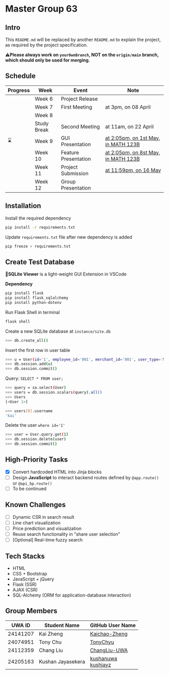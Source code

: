 # Master Group 63

## Intro

This `README.md` will be replaced by another `README.md` to explain the project, as required by the project specification.

⚠️**Please always work on `yourOwnBranch`, NOT on the `origin/main` branch, which should only be used for merging.**

## Schedule

| Progress | Week        | Event                | Note                                                         |
| -------- | ----------- | -------------------- | ------------------------------------------------------------ |
|          | Week 6      | Project Release      |                                                              |
|          | Week 7      | First Meeting        | at 3pm, on 08 April                                          |
|          | Week 8      |                      |                                                              |
|          | Study Break | Second Meeting       | at 11am, on 22 April                                         |
| ⌛        | Week 9      | GUI Presentation     | [at 2:05pm, on 1st May, in MATH 123B](https://uniwa-my.sharepoint.com/:x:/g/personal/00112652_uwa_edu_au/EQXmSIthQ1FMjJQ1KADV7tUBN0DVQKh_OwTA4efE24TfrQ?e=vjnEQB) |
|          | Week 10     | Feature Presentation | [at 2:05pm, on 8st May, in MATH 123B](https://uniwa-my.sharepoint.com/:x:/g/personal/00112652_uwa_edu_au/EQXmSIthQ1FMjJQ1KADV7tUBN0DVQKh_OwTA4efE24TfrQ?e=vjnEQB) |
|          | Week 11     | Project Submission   | [at 11:59pm, on 16 May](https://lms.uwa.edu.au/webapps/blackboard/content/listContent.jsp?course_id=_101669_1&content_id=_4251653_1&mode=reset) |
|          | Week 12     | Group Presentation   |                                                              |

## Installation
Install the required dependency

```bash
pip install -r requirements.txt
```

Update `requirements.txt` file after new dependency is added

```bash
pip freeze > requirements.txt
```

## Create Test Database

💬**SQLite Viewer** is a light-weight GUI Extension in VSCode

**Dependency**

```bash
pip install flask
pip install flask_sqlalchemy
pip install python-dotenv
```

Run Flask Shell in terminal

```bash
flask shell
```

Create a new SQLite database at `instance/site.db`

```bash
>>> db.create_all()
```

Insert the first row in user table

```bash
>>> u = User(id='1', employee_id='001', merchant_id='001', user_type='Merchant', username='kai', email='CITS5505@student.uwa', password_hash='asdfghjkl')
>>> db.session.add(u)
>>> db.session.commit()
```

Query: `SELECT * FROM user;`

```bash
>>> query = sa.select(User)
>>> users = db.session.scalars(query).all()
>>> Users
[<User 1>]
```

```bash
>>> users[0].username
'kai'
```

Delete the user `where id='1'`

```bash
>>> user = User.query.get(1)
>>> db.session.delete(user)
>>> db.session.commit()
```

## High-Priority Tasks

- [x] Convert hardcoded HTML into Jinja blocks
- [ ] Design **JavaScript** to interact backend routes defined by `@app.route()` or `@api_bp.route()`
- [ ] To be continued

## Known Challenges

- [ ] Dynamic CSR in search result
- [ ] Line chart visualization
- [ ] Price prediction and visualization
- [ ] Reuse search functionality in "share user selection"
- [ ] [Optional] Real-time fuzzy search

## Tech Stacks

* HTML
* CSS + Bootstrap
* JavaScript + jQuery
* Flask (SSR)
* AJAX (CSR)
* SQL-Alchemy (ORM for application-database interaction)

## Group Members

| UWA ID   | Student Name      | GitHub User Name                                             |
| -------- | ----------------- | ------------------------------------------------------------ |
| 24141207 | Kai Zheng         | [Kaichao-Zheng](https://github.com/Kaichao-Zheng)            |
| 24074951 | Tony Chu          | [TonyChyu](https://github.com/TonyChyu)                      |
| 24112359 | Chang Liu         | [ChangLiu-UWA](https://github.com/ChangLiu-UWA)              |
| 24205163 | Kushan Jayasekera | [kushanuwa](https://github.com/kushanuwa)<br />[kushjayz](https://github.com/kushjayz) |
